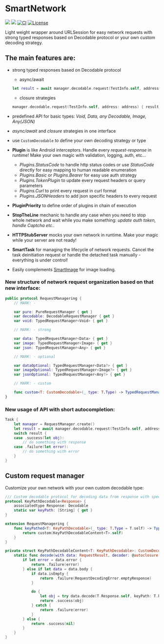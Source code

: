 # SmartNetwork
[![](https://img.shields.io/endpoint?url=https%3A%2F%2Fswiftpackageindex.com%2Fapi%2Fpackages%2FNikSativa%2FSmartNetwork%2Fbadge%3Ftype%3Dswift-versions)](https://swiftpackageindex.com/NikSativa/SmartNetwork)
[![](https://img.shields.io/endpoint?url=https%3A%2F%2Fswiftpackageindex.com%2Fapi%2Fpackages%2FNikSativa%2FSmartNetwork%2Fbadge%3Ftype%3Dplatforms)](https://swiftpackageindex.com/NikSativa/SmartNetwork)
[![CI](https://github.com/NikSativa/SmartNetwork/actions/workflows/swift_macos.yml/badge.svg)](https://github.com/NikSativa/SmartNetwork/actions/workflows/swift_macos.yml)
[![License](https://img.shields.io/github/license/Iterable/swift-sdk)](https://opensource.org/licenses/MIT)

Light weight wrapper around URLSession for easy network requests with strong typed responses based on Decodable protocol or your own custom decoding strategy.  

## The main features are: 
- strong typed responses based on Decodable protocol
  - async/await
  ```swift
  let result = await manager.decodable.request(TestInfo.self, address: address)
  ```
  
  - closure strategies
  ```swift
  manager.decodable.request(TestInfo.self, address: address) { result in ... }.start()
  ```

- predefined API for basic types: *Void, Data, any Decodable, Image, Any(JSON)*
- *async/await* and *closure* strategies in one interface
- use `CustomDecodable` to define your own decoding strategy or type
- **Plugin** is like Android interceptors. Handle every *request-response* in runtime! Make your own magic with validation, logging, auth, etc...
  + *Plugins.StatusCode* to handle http status codes or use *StatusCode* directly for easy mapping to human readable enumeration
  + *Plugins.Basic* or *Plugins.Bearer* for easy use auth strategy
  + *Plugins.TokenPlugin* to update every request headers or query parameters
  + *Plugins.Curl* to print every request in curl format
  + *Plugins.JSONHeaders* to add json specific headers to every request
- **PluginPriority** to define order of plugins in chain of execution 
- **StopTheLine** mechanic to handle any case when you need to stop whole network and wait while you make something: *update auth token, handle Captcha etc..*
- **HTTPStubServer** mocks your own network in runtime. Make your magic while your server are not ready!
- **SmartTask** for managing the lifecycle of network requests. Cancel the task deinitiation request or handle the detached task manually - everything is under control!
- Easily complements [SmartImage](https://github.com/NikSativa/SmartImages) for image loading.


### New structure of network request organization based on that new interface:

```swift
public protocol RequestManagering {
    // MARK: -

    var pure: PureRequestManager { get }
    var decodable: DecodableRequestManager { get }
    var void: TypedRequestManager<Void> { get }

    // MARK: - strong

    var data: TypedRequestManager<Data> { get }
    var image: TypedRequestManager<Image> { get }
    var json: TypedRequestManager<Any> { get }

    // MARK: - optional

    var dataOptional: TypedRequestManager<Data?> { get }
    var imageOptional: TypedRequestManager<Image?> { get }
    var jsonOptional: TypedRequestManager<Any?> { get }

    // MARK: - custom

    func custom<T: CustomDecodable>(_ type: T.Type) -> TypedRequestManager<T.Object>
}
```

### New usage of API with short autocompletion:

```swift
Task {
    let manager = RequestManager.create()
    let result = await manager.decodable.request(TestInfo.self, address: address)
    switch result {
    case .success(let obj):
        // do something with response
    case .failure(let error):
        // do something with error
    }
}
```

## Custom request manager

Customize your own network with your own custom decodable type:

```swift
/// Custom decodable protocol for decoding data from response with specified keyPath
protocol KeyPathDecodable<Response> {
    associatedtype Response: Decodable
    static var keyPath: [String] { get }
}

extension RequestManagering {
    func keyPathed<T: KeyPathDecodable>(_ type: T.Type = T.self) -> TypedRequestManager<T.Response?> {
        return custom(KeyPathDecodableContent<T>.self)
    }
}

private struct KeyPathDecodableContent<T: KeyPathDecodable>: CustomDecodable {
    static func decode(with data: RequestResult, decoder: @autoclosure () -> JSONDecoder) -> Result<T.Response?, Error> {
        if let error = data.error {
            return .failure(error)
        } else if let data = data.body {
            if data.isEmpty {
                return .failure(RequestDecodingError.emptyResponse)
            }

            do {
                let obj = try data.decode(T.Response.self, keyPath: T.keyPath, decoder: decoder())
                return .success(obj)
            } catch {
                return .failure(error)
            }
        } else {
            return .success(nil)
        }
    }
}
```
